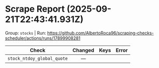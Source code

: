 # Scrape Report (2025-09-21T22:43:41.931Z)

Group: `stocks`  |  Run: https://github.com/AlbertoRoca96/scraping-checks-scheduler/actions/runs/17899908281

| Check | Changed | Keys | Error |
|---|:---:|:--|:--|
| `stock_ntdoy_global_quote` | — |  |  |
